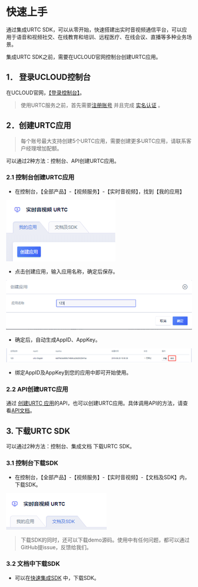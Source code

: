 # 快速上手

通过集成URTC SDK，可以从零开始，快速搭建出实时音视频通信平台，可以应用于语音和视频社交、在线教育和培训、远程医疗、在线会议、直播等多种业务场景。 

集成URTC SDK之前，需要在UCLOUD官网控制台创建URTC应用。

## 1． 登录UCLOUD控制台

在UCLOUD官网，[【登录控制台】](https://passport.ucloud.cn/?service=https://console.ucloud.cn/#login)。  

> 使用URTC服务之前，首先需要[注册账号](https://passport.ucloud.cn/#register) 并且完成 [实名认证](https://docs.ucloud.cn/identity_verification/README) 。  

## 2．创建URTC应用

> 每个账号最大支持创建5个URTC应用，需要创建更多URTC应用，请联系客户经理增加配额。

可以通过2种方法：控制台、API创建URTC应用。    

### 2.1  控制台创建URTC应用

 - 在控制台，【全部产品】-【视频服务】-【实时音视频】，找到【我的应用】  

![](/images/creat_app.png) 

 - 点击创建应用，输入应用名称，确定后保存。  
 
![](/images/creat_app_2.png) 

 - 确定后，自动生成AppID、AppKey。  
 
![](/images/app_go.png) 

 - 绑定AppID及AppKey到您的应用中即可开始使用。
 
### 2.2  API创建URTC应用

通过 [创建URTC 应用](https://docs.ucloud.cn/api/urtc-api/create_urtc_app)的API，也可以创建URTC应用。具体调用API的方法，请查看[API文档](https://docs.ucloud.cn/api/summary/README)。

## 3. 下载URTC SDK  

可以通过2种方法：控制台、集成文档 下载URTC SDK。    

### 3.1  控制台下载SDK

 - 在控制台，【全部产品】-【视频服务】-【实时音视频】-【文档及SDK】内，下载SDK。  

![](/images/download_SDK.png) 
  
>下载SDK的同时，还可以下载demo源码。使用中有任何问题，都可以通过GitHub提issue，反馈给我们。

### 3.2 文档中下载SDK

 - 可以在[快速集成SDK](urtc/sdk/VideoStart) 中，下载SDK。
